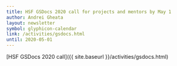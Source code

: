 ```yaml
---
title: HSF GSDocs 2020 call for projects and mentors by May 1
author: Andrei Gheata
layout: newsletter
symbol: glyphicon-calendar
link: /activities/gsdocs.html
until: 2020-05-01
---
```

[HSF GSDocs 2020 call]({{ site.baseurl }}/activities/gsdocs.html)
